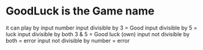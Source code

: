 # GoodLuck is the Game name
it can play by input number
input divisible by 3 = Good
input divisible by 5 = luck
input divisible by both 3 & 5 = Good luck (own)
input not divisible by both = error
input not divisible by number = error

